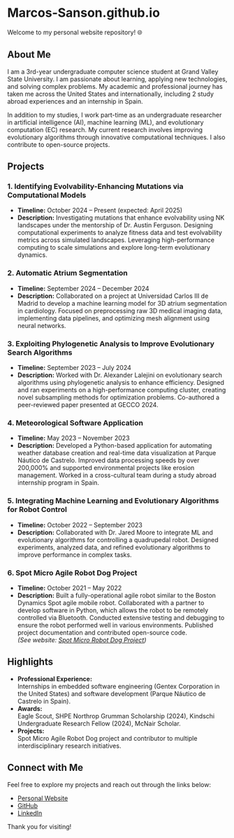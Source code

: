 # Marcos-Sanson.github.io

Welcome to my personal website repository! 🌐

## About Me

I am a 3rd-year undergraduate computer science student at Grand Valley State University. I am passionate about learning, applying new technologies, and solving complex problems. My academic and professional journey has taken me across the United States and internationally, including 2 study abroad experiences and an internship in Spain.

In addition to my studies, I work part-time as an undergraduate researcher in artificial intelligence (AI), machine learning (ML), and evolutionary computation (EC) research. My current research involves improving evolutionary algorithms through innovative computational techniques. I also contribute to open-source projects.

## Projects

### 1. **Identifying Evolvability-Enhancing Mutations via Computational Models**  
- **Timeline:** October 2024 – Present (expected: April 2025)
- **Description:** Investigating mutations that enhance evolvability using NK landscapes under the mentorship of Dr. Austin Ferguson. Designing computational experiments to analyze fitness data and test evolvability metrics across simulated landscapes. Leveraging high-performance computing to scale simulations and explore long-term evolutionary dynamics.

### 2. **Automatic Atrium Segmentation**  
- **Timeline:** September 2024 – December 2024
- **Description:** Collaborated on a project at Universidad Carlos III de Madrid to develop a machine learning model for 3D atrium segmentation in cardiology. Focused on preprocessing raw 3D medical imaging data, implementing data pipelines, and optimizing mesh alignment using neural networks.

### 3. **Exploiting Phylogenetic Analysis to Improve Evolutionary Search Algorithms**  
- **Timeline:** September 2023 – July 2024  
- **Description:** Worked with Dr. Alexander Lalejini on evolutionary search algorithms using phylogenetic analysis to enhance efficiency. Designed and ran experiments on a high-performance computing cluster, creating novel subsampling methods for optimization problems. Co-authored a peer-reviewed paper presented at GECCO 2024.

### 4. **Meteorological Software Application**  
- **Timeline:** May 2023 – November 2023  
- **Description:** Developed a Python-based application for automating weather database creation and real-time data visualization at Parque Náutico de Castrelo. Improved data processing speeds by over 200,000% and supported environmental projects like erosion management. Worked in a cross-cultural team during a study abroad internship program in Spain.

### 5. **Integrating Machine Learning and Evolutionary Algorithms for Robot Control**  
- **Timeline:** October 2022 – September 2023  
- **Description:** Collaborated with Dr. Jared Moore to integrate ML and evolutionary algorithms for controlling a quadrupedal robot. Designed experiments, analyzed data, and refined evolutionary algorithms to improve performance in complex tasks.

### 6. **Spot Micro Agile Robot Dog Project**  
- **Timeline:** October 2021 – May 2022  
- **Description:** Built a fully-operational agile robot similar to the Boston Dynamics Spot agile mobile robot. Collaborated with a partner to develop software in Python, which allows the robot to be remotely controlled via Bluetooth. Conducted extensive testing and debugging to ensure the robot performed well in various environments. Published project documentation and contributed open-source code.  
  *(See website: [Spot Micro Robot Dog Project](https://sites.google.com/view/senior-tech-project))*  

## Highlights

- **Professional Experience:**  
  Internships in embedded software engineering (Gentex Corporation in the United States) and software development (Parque Náutico de Castrelo in Spain).
- **Awards:**  
  Eagle Scout, SHPE Northrop Grumman Scholarship (2024), Kindschi Undergraduate Research Fellow (2024), McNair Scholar.
- **Projects:**  
  Spot Micro Agile Robot Dog project and contributor to multiple interdisciplinary research initiatives.

## Connect with Me

Feel free to explore my projects and reach out through the links below:

- [Personal Website](https://marcos-sanson.github.io)  
- [GitHub](https://github.com/Marcos-Sanson)  
- [LinkedIn](https://www.linkedin.com/in/marcos-sanson)  

Thank you for visiting!
